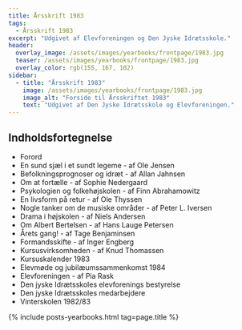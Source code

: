 ```yaml
---
title: Årsskrift 1983
tags:
  - Årsskrift 1983
excerpt: "Udgivet af Elevforeningen og Den Jyske Idrætsskole."
header:
  overlay_image: /assets/images/yearbooks/frontpage/1983.jpg
  teaser: /assets/images/yearbooks/frontpage/1983.jpg
  overlay_color: rgb(155, 167, 102)
sidebar:
  - title: "Årsskrift 1983"
    image: /assets/images/yearbooks/frontpage/1983.jpg
    image_alt: "Forside til Årsskriftet 1983"
    text: "Udgivet af Den Jyske Idrætsskole og Elevforeningen."
---
```


## Indholdsfortegnelse

- Forord
- En sund sjæl i et sundt legeme - af Ole Jensen
- Befolkningsprognoser og idræt - af Allan Jahnsen
- Om at fortælle - af Sophie Nedergaard
- Psykologien og folkehøjskolen - af Finn Abrahamowitz
- En livsform på retur - af Ole Thyssen
- Nogle tanker om de musiske områder - af Peter L. Iversen
- Drama i højskolen - af Niels Andersen
- Om Albert Bertelsen - af Hans Lauge Petersen
- Årets gang! - af Tage Benjaminsen
- Formandsskifte - af Inger Engberg
- Kursusvirksomheden - af Knud Thomassen
- Kursuskalender 1983
- Elevmøde og jubilæumssammenkomst 1984
- Elevforeningen - af Pia Rask
- Den jyske Idrætsskoles elevforenings bestyrelse
- Den jyske Idrætsskoles medarbejdere
- Vinterskolen 1982/83

{% include posts-yearbooks.html tag=page.title %}
